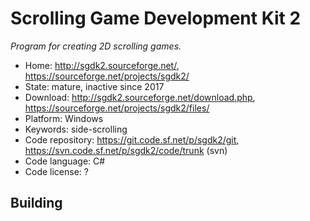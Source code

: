 # Scrolling Game Development Kit 2

_Program for creating 2D scrolling games._

- Home: http://sgdk2.sourceforge.net/, https://sourceforge.net/projects/sgdk2/
- State: mature, inactive since 2017 
- Download: http://sgdk2.sourceforge.net/download.php, https://sourceforge.net/projects/sgdk2/files/
- Platform: Windows
- Keywords: side-scrolling
- Code repository: https://git.code.sf.net/p/sgdk2/git, https://svn.code.sf.net/p/sgdk2/code/trunk (svn)
- Code language: C#
- Code license: ?

## Building

